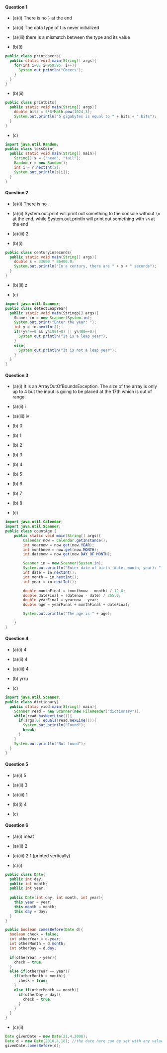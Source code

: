#### Question 1
- (a)(i) There is no `}` at the end
- (a)(ii) The data type of t is never initialized
- (a)(iii) there is a mismatch between the type and its value

- (b)(i)
```java
public class printcheers{
  public static void main(String[] args){
    for(int i=0; i<959595; i++){
      System.out.println("Cheers");
    }
  }
}
```
- (b)(ii)
```java
public class printbits{
  public static void main(String[] args){
    double bits = 5*8*Math.pow(1024,3);
    System.out.println("5 gigabytes is equal to " + bits + " bits");
  }
}
```

- (c)
```java
import java.util.Random;
public class tossCoin{
  public static void main(String[] main){
    String[] s = {"head", "tail"};
    Random r = new Random();
    int i = r.nextInt(2);
    System.out.println(s[i]);
  }
}
```


#### Question 2
- (a)(i) There is no `;`
- (a)(ii) System.out.print will print out something to the console without `\n` at the end, while System.out.println will print out something with `\n` at the end
- (a)(iii) 2

- (b)(i) 
```java
public class centuryinseconds{
  public static void main(String[] args){
    double s = 33600 * 86400.0;
    System.out.println("In a century, there are " + s + " seconds");
  }
}
```
- (b)(ii) z

- (c)
```java
import java.util.Scanner;
public class detectLeapYear{
  public static void main(Stringp[] args){
    Scaner in = new Scanner(System.in);
    System.out.print("Enter the year: ");
    int y = in.nextInt();
    if((y%4==0 && y%100!=0) || y%400==0){
      System.out.println("It is a leap year");
    }
    else{
      System.out.println("It is not a leap year");
    }
  }
}
```


#### Question 3
- (a)(i) It is an ArrayOutOfBoundsException. The size of the array is only up to 4 but the input is going to be placed at the 17th which is out of range.
- (a)(ii) i
- (a)(iii) iv

- (b) 0
- (b) 1
- (b) 2
- (b) 3
- (b) 4
- (b) 5
- (b) 6
- (b) 7
- (b) 8

- (c) 
```java
import java.util.Calendar;
import java.util.Scanner;
public class countAge {
	public static void main(String[] args){
		Calendar now = Calendar.getInstance();
		int yearnow = now.get(now.YEAR);
		int monthnow = now.get(now.MONTH);
		int datenow = now.get(now.DAY_OF_MONTH);

		Scanner in = new Scanner(System.in);
		System.out.println("Enter date of birth (date, month, year): ");
		int date = in.nextInt();
		int month = in.nextInt();
		int year = in.nextInt();

		double monthFinal = (monthnow - month) / 12.0;
		double dateFinal = (datenow - date) / 365.0;
		double yearFinal = yearnow - year;
		double age = yearFinal + monthFinal + dateFinal;

		System.out.println("The age is " + age);

	}
}
```


#### Question 4
- (a)(i) 4
- (a)(ii) 4
- (a)(iii) 4

- (b) yrru

- (c) 
```java
import java.util.Scanner;
public class dictionary{
  public static viod main(String[] main){
    Scanner read = new Scanner(new FileReader("dictionary"));
    while(read.hasNextLine()){
      if(args[0].equals(read.nexLine())){
        System.out.println("Found");
        break;
      }
    }
    System.out.println("Not found");
  }
}
```


#### Question 5
- (a)(i) 5
- (a)(ii) 3
- (a)(iii) 1

- (b)(i) 4
- (c)


#### Question 6
- (a)(i) meat
- (a)(ii) 2
- (a)(iii) 2 1 (printed vertically)

- (c)(i)
```java
public class Date{
  public int day;
  public int month;
  public int year;
  
  public Date(int day, int month, int year){
    this.year = year;
    this.month = month;
    this.day = day;
  }
}

public boolean comesBefore(Date d){
  boolean check = false;
  int otherYear = d.year;
  int otherMonth = d.month;
  int otherDay = d.day;
  
  if(otherYear > year){
    check = true;
  }
  else if(otherYear == year){
    if(otherMonth > month){
      check = true;
    }
    else if(otherMonth == month){
      if(otherDay > day){
        check = true;
      }
    }
  }
}
```
- (c)(ii)
```java
Date givenDate = new Date(21,4,2008);
Date d = new Date(2010,4,18); //the date here can be set with any values
givenDate.comesBefore(d);
```
